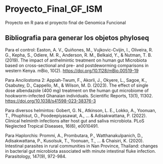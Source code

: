 # Proyecto_Final_GF_ISM

Proyecto en R para el proyecto final de Genomica Funcional

## Bibliografia para generar los objetos phyloseq

Para el control: Easton, A. V., Quiñones, M., Vujkovic-Cvijin, I., Oliveira, R. G., Kepha, S., Odiere, M. R., Anderson, R. M., Belkaid, Y., & Nutman, T. B. (2019). The impact of anthelmintic treatment on human gut Microbiota based on cross-sectional and pre- and postdeworming comparisons in western Kenya. mBio, 10(2). <https://doi.org/10.1128/mBio.00519-19>

Para Ancilostoma 2: Appiah-Twum, F., Akorli, J., Okyere, L., Sagoe, K., Osabutey, D., Cappello, M., & Wilson, M. D. (2023). The effect of single dose albendazole (400 mg) treatment on the human gut microbiome of hookworm-infected Ghanaian individuals. Scientific Reports, 13(1), 11302. <https://doi.org/10.1038/s41598-023-38376-3>

Para diversos helmintos: Gobert, G. N., Atkinson, L. E., Lokko, A., Yoonuan, T., Phuphisut, O., Poodeepiyasawat, A., ... & Adisakwattana, P. (2022). Clinical helminth infections alter host gut and saliva microbiota. PLoS Neglected Tropical Diseases, 16(6), e0010491.

Para Haplorchis: Prommi, A., Prombutara, P., Watthanakulpanich, D., Adisakwattana, P., Kusolsuk, T., Yoonuan, T., ... & Chaisiri, K. (2020). Intestinal parasites in rural communities in Nan Province, Thailand: changes in bacterial gut microbiota associated with minute intestinal fluke infection. Parasitology, 147(9), 972-984.
